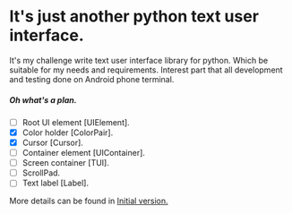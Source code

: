 # It's just another python text user interface.
It's my challenge write text user interface library for python. Which be suitable for my needs and requirements. Interest part that all development and testing done on Android phone terminal.


##### Oh what's a plan.
- [ ] Root UI element [UIElement].
- [x] Color holder [ColorPair].
- [x] Cursor [Cursor].
- [ ] Container element [UIContainer].
- [ ] Screen container [TUI]. 
- [ ] ScrollPad.
- [ ] Text label [Label].

More details can be found in [Initial version.](https://github.com/CutePotatoDev/TUI/projects/2)
